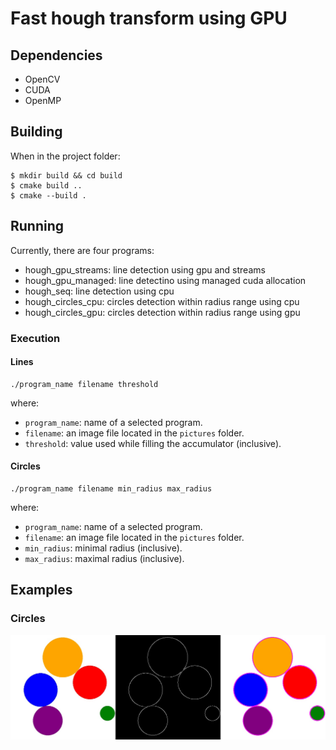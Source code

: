 # Fast hough transform using GPU

## Dependencies
- OpenCV
- CUDA
- OpenMP

## Building
When in the project folder:
```
$ mkdir build && cd build
$ cmake build ..
$ cmake --build .
```

## Running
Currently, there are four programs:
- hough_gpu_streams: line detection using gpu and streams
- hough_gpu_managed: line detectino using managed cuda allocation
- hough_seq: line detection using cpu
- hough_circles_cpu: circles detection within radius range using cpu
- hough_circles_gpu: circles detection within radius range using gpu 

### Execution
#### Lines
```
./program_name filename threshold
```
where:
- `program_name`: name of a selected program.
- `filename`: an image file located in the `pictures` folder.
- `threshold`: value used while filling the accumulator (inclusive).

#### Circles
```
./program_name filename min_radius max_radius
```
where:
- `program_name`: name of a selected program.
- `filename`: an image file located in the `pictures` folder.
- `min_radius`: minimal radius (inclusive).
- `max_radius`: maximal radius (inclusive).

## Examples
### Circles
![Circle Detection](results/result.jpg)

